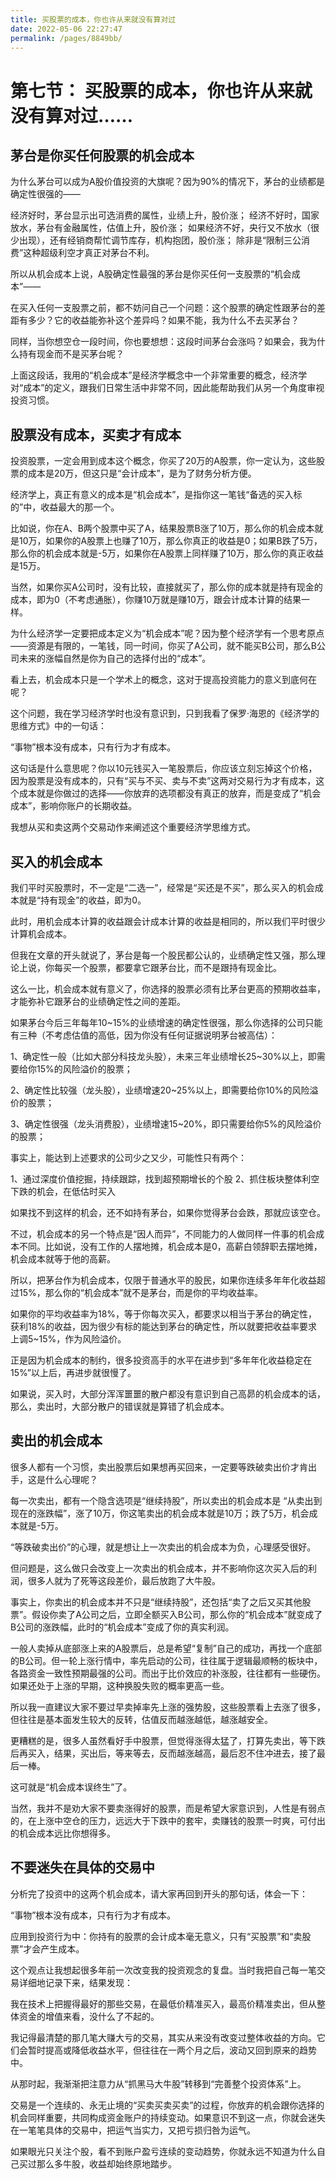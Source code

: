 ```yaml
---
title: 买股票的成本，你也许从来就没有算对过
date: 2022-05-06 22:27:47
permalink: /pages/8849bb/
---
```

# 第七节： 买股票的成本，你也许从来就没有算对过……

## 茅台是你买任何股票的机会成本
为什么茅台可以成为A股价值投资的大旗呢？因为90%的情况下，茅台的业绩都是确定性很强的——

经济好时，茅台显示出可选消费的属性，业绩上升，股价涨；
经济不好时，国家放水，茅台有金融属性，估值上升，股价涨；
如果经济不好，央行又不放水（很少出现），还有经销商帮忙调节库存，机构抱团，股价涨；
除非是“限制三公消费”这种超级利空才真正对茅台不利。

所以从机会成本上说，A股确定性最强的茅台是你买任何一支股票的“机会成本”——

在买入任何一支股票之前，都不妨问自己一个问题：这个股票的确定性跟茅台的差距有多少？它的收益能弥补这个差异吗？如果不能，我为什么不去买茅台？

同样，当你想空仓一段时间，你也要想想：这段时间茅台会涨吗？如果会，我为什么持有现金而不是买茅台呢？

上面这段话，我用的“机会成本”是经济学概念中一个非常重要的概念，经济学对“成本”的定义，跟我们日常生活中非常不同，因此能帮助我们从另一个角度审视投资习惯。

## 股票没有成本，买卖才有成本

投资股票，一定会用到成本这个概念，你买了20万的A股票，你一定认为，这些股票的成本是20万，但这只是“会计成本”，是为了财务分析方便。

经济学上，真正有意义的成本是“机会成本”，是指你这一笔钱“备选的买入标的”中，收益最大的那一个。

比如说，你在A、B两个股票中买了A，结果股票B涨了10万，那么你的机会成本就是10万，如果你的A股票上也赚了10万，那么你真正的收益是0；如果B跌了5万，那么你的机会成本就是-5万，如果你在A股票上同样赚了10万，那么你的真正收益是15万。

当然，如果你买A公司时，没有比较，直接就买了，那么你的成本就是持有现金的成本，即为0（不考虑通胀），你赚10万就是赚10万，跟会计成本计算的结果一样。

为什么经济学一定要把成本定义为“机会成本”呢？因为整个经济学有一个思考原点——资源是有限的，一笔钱，同一时间，你买了A公司，就不能买B公司，那么B公司未来的涨幅自然是你为自己的选择付出的“成本”。

看上去，机会成本只是一个学术上的概念，这对于提高投资能力的意义到底何在呢？

这个问题，我在学习经济学时也没有意识到，只到我看了保罗·海恩的《经济学的思维方式》中的一句话：

“事物”根本没有成本，只有行为才有成本。

这句话是什么意思呢？你以10元钱买入一笔股票后，你应该立刻忘掉这个价格，因为股票是没有成本的，只有“买与不买、卖与不卖”这两对交易行为才有成本，这个成本就是你做过的选择——你放弃的选项都没有真正的放弃，而是变成了“机会成本”，影响你账户的长期收益。

我想从买和卖这两个交易动作来阐述这个重要经济学思维方式。

## 买入的机会成本

我们平时买股票时，不一定是“二选一”，经常是“买还是不买”，那么买入的机会成本就是“持有现金”的收益，即为0。

此时，用机会成本计算的收益跟会计成本计算的收益是相同的，所以我们平时很少计算机会成本。

但我在文章的开头就说了，茅台是每一个股民都公认的，业绩确定性又强，那么理论上说，你每买一个股票，都要拿它跟茅台比，而不是跟持有现金比。

这么一比，机会成本就有意义了，你选择的股票必须有比茅台更高的预期收益率，才能弥补它跟茅台的业绩确定性之间的差距。

如果茅台今后三年每年10~15%的业绩增速的确定性很强，那么你选择的公司只能有三种（不考虑估值的高低，因为你没有任何证据说明茅台被高估）：

1、确定性一般（比如大部分科技龙头股），未来三年业绩增长25~30%以上，即需要给你15%的风险溢价的股票；

2、确定性比较强（龙头股），业绩增速20~25%以上，即需要给你10%的风险溢价的股票；

3、确定性很强（龙头消费股），业绩增速15~20%，即只需要给你5%的风险溢价的股票；

事实上，能达到上述要求的公司少之又少，可能性只有两个：

1、通过深度价值挖掘，持续跟踪，找到超预期增长的个股
2、抓住板块整体利空下跌的机会，在低估时买入

如果找不到这样的机会，还不如持有茅台，如果你觉得茅台会跌，那就应该空仓。

不过，机会成本的另一个特点是“因人而异”，不同能力的人做同样一件事的机会成本不同。比如说，没有工作的人摆地摊，机会成本是0，高薪白领辞职去摆地摊，机会成本就等于他的高薪。

所以，把茅台作为机会成本，仅限于普通水平的股民，如果你连续多年年化收益超过15%，那么你的“机会成本”就不是茅台，而是你的平均收益率。

如果你的平均收益率为18%，等于你每次买入，都要求以相当于茅台的确定性，获利18%的收益，因为很少有标的能达到茅台的确定性，所以就要把收益率要求上调5~15%，作为风险溢价。

正是因为机会成本的制约，很多投资高手的水平在进步到“多年年化收益稳定在15%”以上后，再进步就很慢了。

如果说，买入时，大部分浑浑噩噩的散户都没有意识到自己高昴的机会成本的话，那么，卖出时，大部分散户的错误就是算错了机会成本。

## 卖出的机会成本



很多人都有一个习惯，卖出股票后如果想再买回来，一定要等跌破卖出价才肯出手，这是什么心理呢？

每一次卖出，都有一个隐含选项是“继续持股”，所以卖出的机会成本是 “从卖出到现在的涨跌幅”，涨了10万，你这笔卖出的机会成本就是10万；跌了5万，机会成本就是-5万。

“等跌破卖出价”的心理，就是想让上一次卖出的机会成本为负，心理感受很好。

但问题是，这么做只会改变上一次卖出的机会成本，并不影响你这次买入后的利润，很多人就为了死等这段差价，最后放跑了大牛股。

事实上，你卖出的机会成本并不只是“继续持股”，还包括“卖了之后又买其他股票”。假设你卖了A公司之后，立即全额买入B公司，那么你的“机会成本”就变成了B公司的涨跌幅，此时的“机会成本”变成了你的真实利润。

一般人卖掉从底部涨上来的A股票后，总是希望“复制”自己的成功，再找一个底部的B公司。但一轮上涨行情中，率先启动的公司，往往属于逻辑最顺畅的板块中，各路资金一致性预期最强的公司。而出于比价效应的补涨股，往往都有一些硬伤。如果还处于上涨的早期，这种换股失败的概率更高一些。

所以我一直建议大家不要过早卖掉率先上涨的强势股，这些股票看上去涨了很多，但往往是基本面发生较大的反转，估值反而越涨越低，越涨越安全。

更糟糕的是，很多人虽然看好手中股票，但觉得涨得太猛了，打算先卖出，等下跌后再买入，结果，买出后，等来等去，反而越涨越高，最后忍不住冲进去，接了最后一棒。

这可就是“机会成本误终生”了。

当然，我并不是劝大家不要卖涨得好的股票，而是希望大家意识到，人性是有弱点的，在上涨中空仓的压力，远远大于下跌中的套牢，卖赚钱的股票一时爽，可付出的机会成本远比你想得多。


## 不要迷失在具体的交易中

分析完了投资中的这两个机会成本，请大家再回到开头的那句话，体会一下：

“事物”根本没有成本，只有行为才有成本。

应用到投资行为中：你持有的股票的会计成本毫无意义，只有“买股票”和“卖股票”才会产生成本。

这个观点让我想起很多年前一次改变我的投资观念的复盘。当时我把自己每一笔交易详细地记录下来，结果发现：

我在技术上把握得最好的那些交易，在最低价精准买入，最高价精准卖出，但从整体资金的增值来看，没什么了不起的。

我记得最清楚的那几笔大赚大亏的交易，其实从来没有改变过整体收益的方向。它们会暂时提高或降低收益水平，但往往在一两个月之后，波动又回到原来的趋势中。

从那时起，我渐渐把注意力从“抓黑马大牛股”转移到“完善整个投资体系”上。

交易是一个连续的、永无止境的“买卖买卖买卖”的过程，你放弃的机会跟你选择的机会同样重要，共同构成资金账户的持续变动。如果意识不到这一点，你就会迷失在一笔笔具体的交易中，把运气当实力，又把亏损归咎为运气。

如果眼光只关注个股，看不到账户盈亏连续的变动趋势，你就永远不知道为什么自己买过那么多牛股，收益却始终原地踏步。